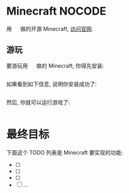 # Minecraft NOCODE
用 `  ` 做的开源 Minecraft, [访问官网](#).

## 游玩
要游玩用 `  ` 做的 Minecraft, 你得先安装:
```
```

如果看到如下信息, 说明你安装成功了:
```
```

然后, 你就可以运行游戏了:
```
```

# 最终目标
下面这个 TODO 列表是 Minecraft 要实现的功能:

- [ ] 
- [ ]
- [ ]
- [ ] ...
